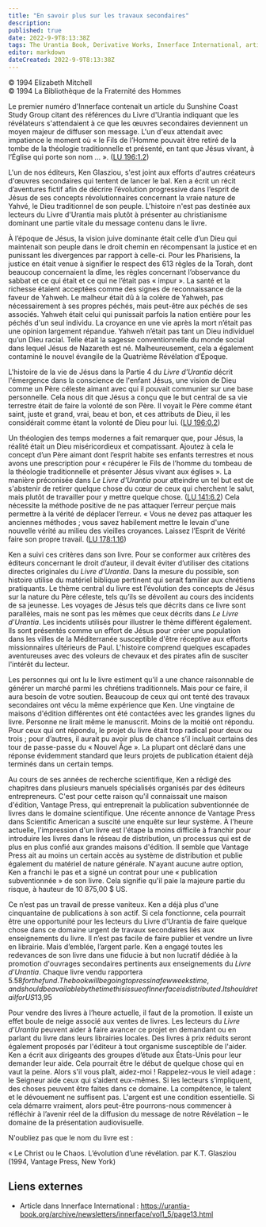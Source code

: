```yaml
---
title: "En savoir plus sur les travaux secondaires"
description: 
published: true
date: 2022-9-9T8:13:38Z
tags: The Urantia Book, Derivative Works, Innerface International, article
editor: markdown
dateCreated: 2022-9-9T8:13:38Z
---
```


<p class="v-card v-sheet theme--light gray lighten-3 px-2">© 1994 Elizabeth Mitchell<br>© 1994 La Bibliothèque de la Fraternité des Hommes</p>


Le premier numéro d'Innerface contenait un article du Sunshine Coast Study Group citant des références du Livre d'Urantia indiquant que les révélateurs s'attendaient à ce que les œuvres secondaires deviennent un moyen majeur de diffuser son message. L'un d'eux attendait avec impatience le moment où « le Fils de l’Homme pouvait être retiré de la tombe de la théologie traditionnelle et présenté, en tant que Jésus vivant, à l’Église qui porte son nom ... ». ([LU 196:1.2](/fr/The_Urantia_Book/196#p1_2))

L'un de nos éditeurs, Ken Glasziou, s'est joint aux efforts d'autres créateurs d'œuvres secondaires qui tentent de lancer le bal. Ken a écrit un récit d’aventures fictif afin de décrire l’évolution progressive dans l’esprit de Jésus de ses concepts révolutionnaires concernant la vraie nature de Yahvé, le Dieu traditionnel de son peuple. L'histoire n'est pas destinée aux lecteurs du Livre d'Urantia mais plutôt à présenter au christianisme dominant une partie vitale du message contenu dans le livre.

À l’époque de Jésus, la vision juive dominante était celle d’un Dieu qui maintenait son peuple dans le droit chemin en récompensant la justice et en punissant les divergences par rapport à celle-ci. Pour les Pharisiens, la justice en était venue à signifier le respect des 613 règles de la Torah, dont beaucoup concernaient la dîme, les règles concernant l’observance du sabbat et ce qui était et ce qui ne l’était pas « impur ». La santé et la richesse étaient acceptées comme des signes de reconnaissance de la faveur de Yahweh. Le malheur était dû à la colère de Yahweh, pas nécessairement à ses propres péchés, mais peut-être aux péchés de ses associés. Yahweh était celui qui punissait parfois la nation entière pour les péchés d'un seul individu. La croyance en une vie après la mort n’était pas une opinion largement répandue. Yahweh n’était pas tant un Dieu individuel qu’un Dieu racial. Telle était la sagesse conventionnelle du monde social dans lequel Jésus de Nazareth est né. Malheureusement, cela a également contaminé le nouvel évangile de la Quatrième Révélation d’Époque.

L'histoire de la vie de Jésus dans la Partie 4 du _Livre d'Urantia_ décrit l'émergence dans la conscience de l'enfant Jésus, une vision de Dieu comme un Père céleste aimant avec qui il pouvait communier sur une base personnelle. Cela nous dit que Jésus a conçu que le but central de sa vie terrestre était de faire la volonté de son Père. Il voyait le Père comme étant saint, juste et grand, vrai, beau et bon, et ces attributs de Dieu, il les considérait comme étant la volonté de Dieu pour lui. ([LU 196:0.2](/fr/The_Urantia_Book/196#p0_2))

Un théologien des temps modernes a fait remarquer que, pour Jésus, la réalité était un Dieu miséricordieux et compatissant. Ajoutez à cela le concept d’un Père aimant dont l’esprit habite ses enfants terrestres et nous avons une prescription pour « récupérer le Fils de l’homme du tombeau de la théologie traditionnelle et présenter Jésus vivant aux églises ». La manière préconisée dans _Le Livre d'Urantia_ pour atteindre un tel but est de s'abstenir de retirer quelque chose du cœur de ceux qui cherchent le salut, mais plutôt de travailler pour y mettre quelque chose. ([LU 141:6.2](/fr/The_Urantia_Book/141#p6_2)) Cela nécessite la méthode positive de ne pas attaquer l’erreur perçue mais permettre à la vérité de déplacer l’erreur. « Vous ne devez pas attaquer les anciennes méthodes ; vous savez habilement mettre le levain d'une nouvelle vérité au milieu des vieilles croyances. Laissez l’Esprit de Vérité faire son propre travail. ([LU 178:1.16](/fr/The_Urantia_Book/178#p1_16))

Ken a suivi ces critères dans son livre. Pour se conformer aux critères des éditeurs concernant le droit d’auteur, il devait éviter d’utiliser des citations directes originales du _Livre d’Urantia_. Dans la mesure du possible, son histoire utilise du matériel biblique pertinent qui serait familier aux chrétiens pratiquants. Le thème central du livre est l’évolution des concepts de Jésus sur la nature du Père céleste, tels qu’ils se dévoilent au cours des incidents de sa jeunesse. Les voyages de Jésus tels que décrits dans ce livre sont parallèles, mais ne sont pas les mêmes que ceux décrits dans _Le Livre d'Urantia_. Les incidents utilisés pour illustrer le thème diffèrent également. Ils sont présentés comme un effort de Jésus pour créer une population dans les villes de la Méditerranée susceptible d'être réceptive aux efforts missionnaires ultérieurs de Paul. L'histoire comprend quelques escapades aventureuses avec des voleurs de chevaux et des pirates afin de susciter l'intérêt du lecteur.

Les personnes qui ont lu le livre estiment qu’il a une chance raisonnable de générer un marché parmi les chrétiens traditionnels. Mais pour ce faire, il aura besoin de votre soutien. Beaucoup de ceux qui ont tenté des travaux secondaires ont vécu la même expérience que Ken. Une vingtaine de maisons d'édition différentes ont été contactées avec les grandes lignes du livre. Personne ne lirait même le manuscrit. Moins de la moitié ont répondu. Pour ceux qui ont répondu, le projet du livre était trop radical pour deux ou trois ; pour d’autres, il aurait pu avoir plus de chance s’il incluait certains des tour de passe-passe du « Nouvel Âge ». La plupart ont déclaré dans une réponse évidemment standard que leurs projets de publication étaient déjà terminés dans un certain temps.

Au cours de ses années de recherche scientifique, Ken a rédigé des chapitres dans plusieurs manuels spécialisés organisés par des éditeurs entrepreneurs. C'est pour cette raison qu'il connaissait une maison d'édition, Vantage Press, qui entreprenait la publication subventionnée de livres dans le domaine scientifique. Une récente annonce de Vantage Press dans Scientific American a suscité une enquête sur leur système. À l'heure actuelle, l'impression d'un livre est l'étape la moins difficile à franchir pour introduire les livres dans le réseau de distribution, un processus qui est de plus en plus confié aux grandes maisons d'édition. Il semble que Vantage Press ait au moins un certain accès au système de distribution et publie également du matériel de nature générale. N'ayant aucune autre option, Ken a franchi le pas et a signé un contrat pour une « publication subventionnée » de son livre. Cela signifie qu'il paie la majeure partie du risque, à hauteur de 10 875,00 $ US.

Ce n’est pas un travail de presse vaniteux. Ken a déjà plus d'une cinquantaine de publications à son actif. Si cela fonctionne, cela pourrait être une opportunité pour les lecteurs du Livre d'Urantia de faire quelque chose dans ce domaine urgent de travaux secondaires liés aux enseignements du livre. Il n’est pas facile de faire publier et vendre un livre en librairie. Mais d’emblée, l’argent parle. Ken a engagé toutes les redevances de son livre dans une fiducie à but non lucratif dédiée à la promotion d'ouvrages secondaires pertinents aux enseignements du _Livre d'Urantia_. Chaque livre vendu rapportera $5.58 for the fund. The book will be going to press in a few weeks time, and should be available by the time this issue of Innerface is distributed. It should retail for US$13,95

Pour vendre des livres à l’heure actuelle, il faut de la promotion. Il existe un effet boule de neige associé aux ventes de livres. Les lecteurs du _Livre d'Urantia_ peuvent aider à faire avancer ce projet en demandant ou en parlant du livre dans leurs librairies locales. Des livres à prix réduits seront également proposés par l'éditeur à tout organisme susceptible de l'aider. Ken a écrit aux dirigeants des groupes d’étude aux États-Unis pour leur demander leur aide. Cela pourrait être le début de quelque chose qui en vaut la peine. Alors s'il vous plaît, aidez-moi ! Rappelez-vous le vieil adage : le Seigneur aide ceux qui s’aident eux-mêmes. Si les lecteurs s’impliquent, des choses peuvent être faites dans ce domaine. La compétence, le talent et le dévouement ne suffisent pas. L'argent est une condition essentielle. Si cela démarre vraiment, alors peut-être pourrons-nous commencer à réfléchir à l’avenir réel de la diffusion du message de notre Révélation – le domaine de la présentation audiovisuelle.

N'oubliez pas que le nom du livre est :

« Le Christ ou le Chaos. L’évolution d’une révélation. par K.T. Glasziou (1994, Vantage Press, New York)

## Liens externes

- Article dans Innerface International : https://urantia-book.org/archive/newsletters/innerface/vol1_5/page13.html




